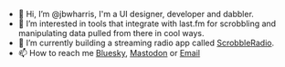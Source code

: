 - 👋 Hi, I’m @jbwharris, I'm a UI designer, developer and dabbler. 
- 👀 I’m interested in tools that integrate with last.fm for scrobbling and manipulating data pulled from there in cool ways. 
- 🌱 I’m currently building a streaming radio app called [ScrobbleRadio](https://scrobblerad.io).
- 📫 How to reach me [Bluesky](https://bsky.app/profile/jbwharr.is), [Mastodon](https://mstdn.ca/@jbwharris) or [Email](mailto:hi@jbwharr.is)

<!---
jbwharris/jbwharris is a ✨ special ✨ repository because its `README.md` (this file) appears on your GitHub profile.
You can click the Preview link to take a look at your changes.
--->
